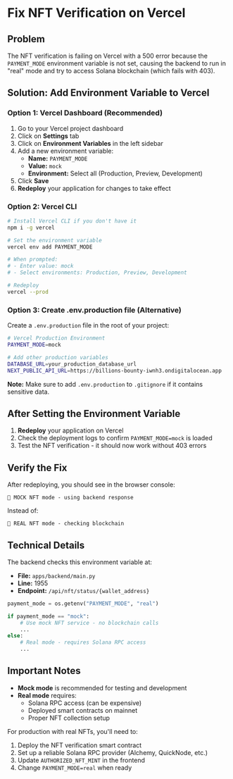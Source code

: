 # Fix NFT Verification on Vercel

## Problem
The NFT verification is failing on Vercel with a 500 error because the `PAYMENT_MODE` environment variable is not set, causing the backend to run in "real" mode and try to access Solana blockchain (which fails with 403).

## Solution: Add Environment Variable to Vercel

### Option 1: Vercel Dashboard (Recommended)

1. Go to your Vercel project dashboard
2. Click on **Settings** tab
3. Click on **Environment Variables** in the left sidebar
4. Add a new environment variable:
   - **Name:** `PAYMENT_MODE`
   - **Value:** `mock`
   - **Environment:** Select all (Production, Preview, Development)
5. Click **Save**
6. **Redeploy** your application for changes to take effect

### Option 2: Vercel CLI

```bash
# Install Vercel CLI if you don't have it
npm i -g vercel

# Set the environment variable
vercel env add PAYMENT_MODE

# When prompted:
# - Enter value: mock
# - Select environments: Production, Preview, Development

# Redeploy
vercel --prod
```

### Option 3: Create .env.production file (Alternative)

Create a `.env.production` file in the root of your project:

```bash
# Vercel Production Environment
PAYMENT_MODE=mock

# Add other production variables
DATABASE_URL=your_production_database_url
NEXT_PUBLIC_API_URL=https://billions-bounty-iwnh3.ondigitalocean.app
```

**Note:** Make sure to add `.env.production` to `.gitignore` if it contains sensitive data.

## After Setting the Environment Variable

1. **Redeploy** your application on Vercel
2. Check the deployment logs to confirm `PAYMENT_MODE=mock` is loaded
3. Test the NFT verification - it should now work without 403 errors

## Verify the Fix

After redeploying, you should see in the browser console:
```
🎨 MOCK NFT mode - using backend response
```

Instead of:
```
💎 REAL NFT mode - checking blockchain
```

## Technical Details

The backend checks this environment variable at:
- **File:** `apps/backend/main.py`
- **Line:** 1955
- **Endpoint:** `/api/nft/status/{wallet_address}`

```python
payment_mode = os.getenv("PAYMENT_MODE", "real")

if payment_mode == "mock":
    # Use mock NFT service - no blockchain calls
    ...
else:
    # Real mode - requires Solana RPC access
    ...
```

## Important Notes

- **Mock mode** is recommended for testing and development
- **Real mode** requires:
  - Solana RPC access (can be expensive)
  - Deployed smart contracts on mainnet
  - Proper NFT collection setup
  
For production with real NFTs, you'll need to:
1. Deploy the NFT verification smart contract
2. Set up a reliable Solana RPC provider (Alchemy, QuickNode, etc.)
3. Update `AUTHORIZED_NFT_MINT` in the frontend
4. Change `PAYMENT_MODE=real` when ready

